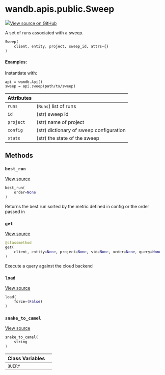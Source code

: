# wandb.apis.public.Sweep

[![](https://www.tensorflow.org/images/GitHub-Mark-32px.png)View source on GitHub](https://www.github.com/wandb/client/tree/v0.12.2/wandb/apis/public.py#L1497-L1654)

A set of runs associated with a sweep.

```python
Sweep(
    client, entity, project, sweep_id, attrs={}
)
```

#### Examples:

Instantiate with:

```
api = wandb.Api()
sweep = api.sweep(path/to/sweep)
```

| Attributes |                                         |
| ---------- | --------------------------------------- |
| `runs`     | (`Runs`) list of runs                   |
| `id`       | (str) sweep id                          |
| `project`  | (str) name of project                   |
| `config`   | (str) dictionary of sweep configuration |
| `state`    | (str) the state of the sweep            |

## Methods

### `best_run` <a href="best_run" id="best_run"></a>

[View source](https://www.github.com/wandb/client/tree/v0.12.2/wandb/apis/public.py#L1573-L1596)

```python
best_run(
    order=None
)
```

Returns the best run sorted by the metric defined in config or the order passed in

### `get` <a href="get" id="get"></a>

[View source](https://www.github.com/wandb/client/tree/v0.12.2/wandb/apis/public.py#L1612-L1651)

```python
@classmethod
get(
    client, entity=None, project=None, sid=None, order=None, query=None, **kwargs
)
```

Execute a query against the cloud backend

### `load` <a href="load" id="load"></a>

[View source](https://www.github.com/wandb/client/tree/v0.12.2/wandb/apis/public.py#L1554-L1562)

```python
load(
    force=(False)
)
```

### `snake_to_camel` <a href="snake_to_camel" id="snake_to_camel"></a>

[View source](https://www.github.com/wandb/client/tree/v0.12.2/wandb/apis/public.py#L573-L575)

```python
snake_to_camel(
    string
)
```

| Class Variables |   |
| --------------- | - |
| `QUERY`         |   |
